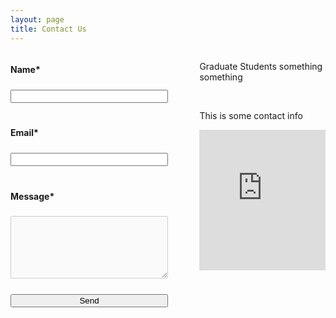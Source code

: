 ```yaml
---
layout: page
title: Contact Us
---
```

<html>
    <head>
        <style>
            input {
                margin-top: 5px;
                margin-bottom: 20px;
                width: 100%;
            }
            textarea[type=message] {
                height: 100px;
                border: 1px solid #ccc;
                padding: 12px;
                margin-top: 5px;
                margin-bottom: 20px;
                background-color: #fafafa;
                font-size: 14px;
                border-radius: 2px;
                width: 100%;
            }
            textarea[type=message]:focus {
                background-color: white;
            input[type=submit] {
                border: none;
                width: 50%;
            }
            input[type=submit]:focus {
                background-color: #fafafa;
            }
            p.contact {
                float: left;
            }     
       </style>
    </head>
    </html>
    
   

    
    
 <script type="text/javascript">var submitted=false;</script>

<iframe id="hidden_iframe" name="hidden_iframe" onload="submitted&amp;&amp;(window.location=&quot;https://neuroexo.org/thanks/&quot;)" style="display:none"></iframe>

<form action="https://docs.google.com/forms/d/e/1FAIpQLSfzO-mkf1gKY5kpA8piBab6h6KymTF0sMOzfcbuRoEvuL6SOA/formResponse" method="post" target="hidden_iframe" onsubmit="submitted=true;" style="width:50%; float:left;" align="left" >
    <label><h4>Name*</h4></label>
    <input name="entry.134554697" type="text" required/>
    <label><h4>Email*</h4></label>
    <input name="entry.17102386" type="email" required/>
    <label><h4>Message*</h4></label>
    <textarea name="entry.616702237" type="message" required></textarea>
    <br>
    <input type="submit" value="Send" />

   </form>
   
   <div class="contact" style="width:40%; float:right;" align="left" >
    <p>Graduate Students something something</p> 
    <br>
    <p>This is some contact info</p> 
    <iframe src="https://www.google.com/maps/embed?pb=!1m18!1m12!1m3!1d3464.88967405869!2d-95.34373238489242!3d29.72295488200039!2m3!1f0!2f0!3f0!3m2!1i1024!2i768!4f13.1!3m3!1m2!1s0x8640be59dd97a6b5%3A0x5cf93fc344a3f9e9!2sCullen+College+of+Engineering+2%2C+Houston%2C+TX+77004!5e0!3m2!1sen!2sus!4v1560872855810!5m2!1sen!2sus" width="100%" height="225" frameborder="0" style="border:0" align="right" allowfullscreen=""></iframe>
    </div>

   
    
